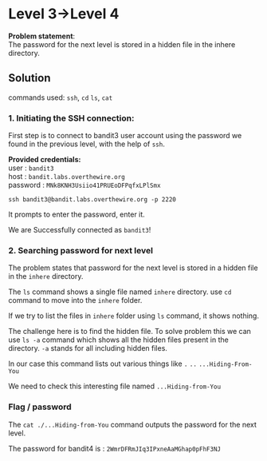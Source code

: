 # Level 3->Level 4
**Problem statement**:
<br>
The password for the next level is stored in a hidden file in the inhere directory.



## Solution
commands used: 
`ssh`, `cd` `ls`, `cat`<br>

### 1. Initiating the SSH connection:
First step is to connect to bandit3 user account using the password we found in the previous level, with the help of `ssh`.
<br>

**Provided credentials:** <br>
user : `bandit3` <br>
host : `bandit.labs.overthewire.org`<br>
password : `MNk8KNH3Usiio41PRUEoDFPqfxLPlSmx`

`ssh bandit3@bandit.labs.overthewire.org -p 2220`
<br>

It prompts to enter the password, enter it.<br>

We are Successfully connected as `bandit3`!


### 2. Searching password for next level
The problem states that password for the next level is stored in a hidden file in the `inhere` directory.

The `ls` command shows a single file named `inhere` directory.
use `cd` command to move into the `inhere` folder.

If we try to list the files in `inhere` folder using `ls` command, it shows nothing.

The challenge here is to find the hidden file. To solve problem this we can use `ls -a` command which shows all the hidden files present in the directory.
`-a` stands for all including hidden files.

In our case this command lists out various things like `.` `..` `...Hiding-From-You`

We need to check this interesting file named `...Hiding-from-You`
 <br>



### Flag / password
The `cat ./...Hiding-from-You` command outputs the password for the next level.<br>

The password for bandit4 is : `2WmrDFRmJIq3IPxneAaMGhap0pFhF3NJ`